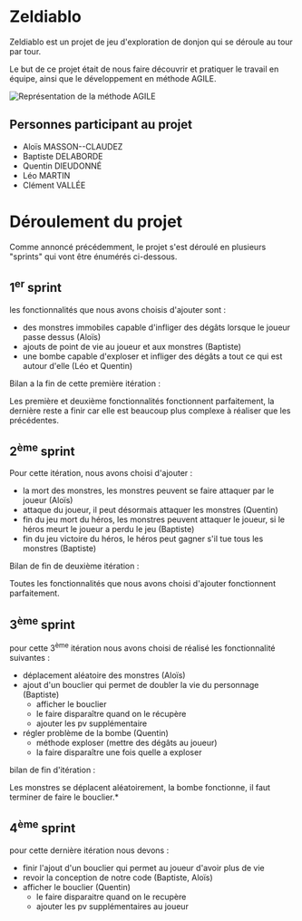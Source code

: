 # Zeldiablo
Zeldiablo est un projet de jeu d'exploration de donjon qui se déroule au tour par tour.

Le but de ce projet était de nous faire découvrir et pratiquer le travail en équipe,
ainsi que le développement en méthode AGILE.

![Représentation de la méthode AGILE](https://cdn.edi-static.fr/image/upload/c_scale,f_auto,h_564,q_auto/v1/Img/FICHEPRATIQUE/2020/11/354321/Les-raisons-utiliser-methodes-Agile-entreprise-LE.jpg)

## Personnes participant au projet
- Aloïs MASSON--CLAUDEZ
- Baptiste DELABORDE
- Quentin DIEUDONNÉ
- Léo MARTIN
- Clément VALLÉE

# Déroulement du projet

Comme annoncé précédemment, le projet s'est déroulé en plusieurs "sprints"
qui vont être énumérés ci-dessous.

## 1<sup>er</sup> sprint

les fonctionnalités que nous avons choisis d'ajouter sont :

- des monstres immobiles capable d'infliger des dégâts lorsque le joueur passe dessus (Aloïs)
- ajouts de point de vie au joueur et aux monstres (Baptiste)
- une bombe capable d'exploser et infliger des dégâts a tout ce qui est autour d'elle (Léo et Quentin)

Bilan a la fin de cette première itération :

Les première et deuxième fonctionnalités fonctionnent parfaitement, la dernière reste a finir
car elle est beaucoup plus complexe à réaliser que les précédentes.

## 2<sup>ème</sup> sprint

Pour cette itération, nous avons choisi d'ajouter :

- la mort des monstres, les monstres peuvent se faire attaquer par le joueur (Aloïs)
- attaque du joueur, il peut désormais attaquer les monstres (Quentin)
- fin du jeu mort du héros, les monstres peuvent attaquer le joueur, si le héros meurt le joueur a perdu le jeu (Baptiste)
- fin du jeu victoire du héros, le héros peut gagner s'il tue tous les monstres (Baptiste)

Bilan de fin de deuxième itération :

Toutes les fonctionnalités que nous avons choisi d'ajouter fonctionnent parfaitement.

## 3<sup>ème</sup> sprint

pour cette 3<sup>ème</sup> itération nous avons choisi de réalisé les fonctionnalité suivantes :

- déplacement aléatoire des monstres (Aloïs)
- ajout d'un bouclier qui permet de doubler la vie du personnage (Baptiste)
  - afficher le bouclier
  - le faire disparaître quand on le récupère
  - ajouter les pv supplémentaire
- régler problème de la bombe (Quentin)
  - méthode exploser (mettre des dégâts au joueur)
  - la faire disparaître une fois quelle a exploser

bilan de fin d'itération :

Les monstres se déplacent aléatoirement, la bombe fonctionne,
il faut terminer de faire le bouclier.*

## 4<sup>ème</sup> sprint

pour cette dernière itération nous devons :

- finir l'ajout d'un bouclier qui permet au joueur d'avoir plus de vie
- revoir la conception de notre code (Baptiste, Aloïs)
- afficher le bouclier (Quentin)
  - le faire disparaitre quand on le recupère
  - ajouter les pv supplémentaires au joueur